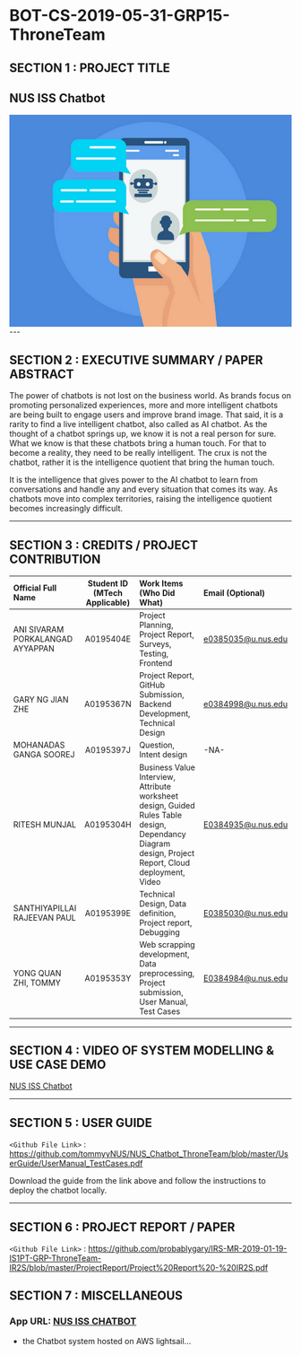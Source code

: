 # BOT-CS-2019-05-31-GRP15-ThroneTeam

## SECTION 1 : PROJECT TITLE
## NUS ISS Chatbot
<img src="Miscellaneous/picture1.png"
     style="float: left; margin-right: 0px;" />

<br>
---

## SECTION 2 : EXECUTIVE SUMMARY / PAPER ABSTRACT

The power of chatbots is not lost on the business world. As brands focus on promoting personalized experiences, more and more intelligent chatbots are being built to engage users and improve brand image. That said, it is a rarity to find a live intelligent chatbot, also called as AI chatbot. As the thought of a chatbot springs up, we know it is not a real person for sure. What we know is that these chatbots bring a human touch. For that to become a reality, they need to be really intelligent. The crux is not the chatbot, rather it is the intelligence quotient that bring the human touch.

It is the intelligence that gives power to the AI chatbot to learn from conversations and handle any and every situation that comes its way. As chatbots move into complex territories, raising the intelligence quotient becomes increasingly difficult.

---

## SECTION 3 : CREDITS / PROJECT CONTRIBUTION

| Official Full Name  | Student ID (MTech Applicable)  | Work Items (Who Did What) | Email (Optional) |
| :------------ |:---------------:| :-----| :-----|
| ANI SIVARAM PORKALANGAD AYYAPPAN | A0195404E | Project Planning, Project Report, Surveys, Testing, Frontend | e0385035@u.nus.edu |
| GARY NG JIAN ZHE | A0195367N | Project Report, GitHub Submission, Backend Development, Technical Design | e0384998@u.nus.edu |
| MOHANADAS GANGA SOOREJ | A0195397J | Question, Intent design | -NA- |
| RITESH MUNJAL | A0195304H | Business Value Interview, Attribute worksheet design, Guided Rules Table design, Dependancy Diagram design, Project Report, Cloud deployment, Video | E0384935@u.nus.edu |
| SANTHIYAPILLAI RAJEEVAN PAUL | A0195399E | Technical Design, Data definition, Project report, Debugging | E0385030@u.nus.edu |
| YONG QUAN ZHI, TOMMY | A0195353Y | Web scrapping development, Data preprocessing, Project submission, User Manual, Test Cases | E0384984@u.nus.edu |

---

## SECTION 4 : VIDEO OF SYSTEM MODELLING & USE CASE DEMO

[NUS ISS Chatbot]()


---

## SECTION 5 : USER GUIDE

`<Github File Link>` : <https://github.com/tommyyNUS/NUS_Chatbot_ThroneTeam/blob/master/UserGuide/UserManual_TestCases.pdf>

Download the guide from the link above and follow the instructions to deploy the chatbot locally.

---

## SECTION 6 : PROJECT REPORT / PAPER

`<Github File Link>` : <https://github.com/probablygary/IRS-MR-2019-01-19-IS1PT-GRP-ThroneTeam-IR2S/blob/master/ProjectReport/Project%20Report%20-%20IR2S.pdf>

## SECTION 7 : MISCELLANEOUS

### App URL: [NUS ISS CHATBOT](isschatbot.ga)
- the Chatbot system hosted on AWS lightsail...
